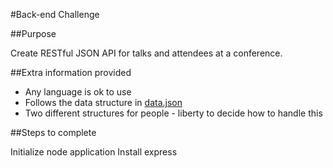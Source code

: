 #Back-end Challenge


##Purpose

Create RESTful JSON API for talks and attendees at a conference.

##Extra information provided

- Any language is ok to use
- Follows the data structure in [data.json](https://github.com/SF-WDI-LABS/take-home-coding-challenge-workshop/blob/master/back-end/data.json)
- Two different structures for people - liberty to decide how to handle this

##Steps to complete

Initialize node application
Install express